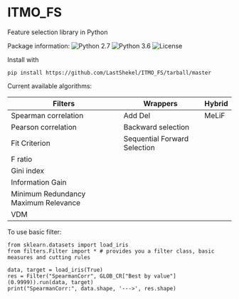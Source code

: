 # ITMO_FS
Feature selection library in Python 

Package information: ![Python 2.7](https://img.shields.io/badge/python-2.7-blue.svg)
![Python 3.6](https://img.shields.io/badge/python-3.6-blue.svg)
![License](https://img.shields.io/badge/license-MIT%20License-blue.svg)

Install with 

    pip install https://github.com/LastShekel/ITMO_FS/tarball/master
    
Current available algorithms:

| Filters                              | Wrappers                     | Hybrid |
|--------------------------------------|------------------------------|--------|
| Spearman correlation                 | Add Del                      | MeLiF  |
| Pearson correlation                  | Backward selection           |        |
| Fit Criterion                        | Sequential Forward Selection |        |
| F ratio                              |                              |        |
| Gini index                           |                              |        |
| Information Gain                     |                              |        |
| Minimum Redundancy Maximum Relevance |                              |        |
| VDM                                  |                              |        |

To use basic filter:
    
    from sklearn.datasets import load_iris
    from filters.Filter import * # provides you a filter class, basic measures and cutting rules
    
    data, target = load_iris(True)
    res = Filter("SpearmanCorr", GLOB_CR["Best by value"](0.9999)).run(data, target)
    print("SpearmanCorr:", data.shape, '--->', res.shape)

